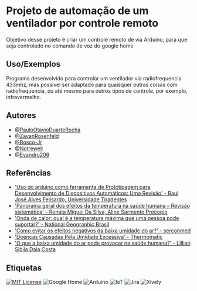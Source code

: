 
# Projeto de automação de um ventilador por controle remoto


Objetivo desse projeto é criar um controle remoto de via Arduino, para que seja controlado no comando de voz do google home

## Uso/Exemplos

Programa desenvolvido para controlar um ventilador via radiofrequencia 433mhz, mas possivel ser adaptado para quaisquer outras coisas com radiofrequencia, ou até mesmo para outros tipos de controle, por exemplo, infravermelho.

## Autores

- [@PauloOtavioDuarteRocha](https://github.com/PauloOtavioDuarteRocha)
- [@ZayanRosenfeld](https://github.com/ZayanRosenfeld)
- [@Bosco-Jr](https://github.com/Bosco-Jr)
- [@Notrewell](https://github.com/Notrewell)
- [@Evandro206](https://github.com/Evandro206)





## Referências

 - ['Uso do arduino como ferramenta de Prototipagem para Desenvolvimento de Dispositivos Automáticos: Uma Revisão' - Raul José Alves Felisardo, Universidade Tiradentes](https://periodicos.set.edu.br/cadernoexatas/article/view/11325​)
 - ['Panorama geral dos efeitos da temperatura na saúde humana – Revisão sistemática' - Renata Miguel Da Silva, Aline Sarmento Procopio](https://www.researchgate.net/publication/378483386_Panorama_geral_dos_efeitos_da_temperatura_na_saude_humana_-_Revisao_sistematica​)
  - ['Onda de calor: qual é a temperatura máxima que uma pessoa pode suportar?' - National Geographic Brasil](https://www.nationalgeographicbrasil.com/ciencia/2023/07/onda-de-calor-qual-e-a-temperatura-maxima-que-uma-pessoa-pode-suportar​)
   - ['Como evitar os efeitos negativos da baixa umidade do ar?' - serconmed](https://serconmed.com.br/efeitos-negativos-baixa-umidade-do-ar/​)
   - ['Doenças Causadas Pela Umidade Excessiva' - Thermomatic](https://www.thermomatic.com.br/fique-por-dentro/doencas-causadas-pela-umidade-excessiva.html)
   - ['O que a baixa umidade do ar pode provocar na saúde humana?' - Lillian Sibila Dala Costa](https://canaltech.com.br/saude/o-que-a-baixa-umidade-do-ar-pode-provocar-na-saude-humana-225498/)
    


## Etiquetas


[![MIT License](https://img.shields.io/badge/License-MIT-green.svg)](https://choosealicense.com/licenses/mit/)
![Google Home](https://img.shields.io/badge/Google%20Home-Smart%20Assistant-blue?style=flat-square&logo=googlehome&logoColor=white)
![Arduino](https://img.shields.io/badge/Arduino-Open%20Source-blue?style)
![IoT](https://img.shields.io/badge/IoT-Connected%20Devices-orange?style=flat-square&logo=internetofthings&logoColor=white)
![Jira](https://img.shields.io/badge/Jira-Project%20Management-blue?style=flat-square&logo=jira&logoColor=white)
![Xively](https://img.shields.io/badge/Xively-IoT%20Platform-blue?style=flat-square)




